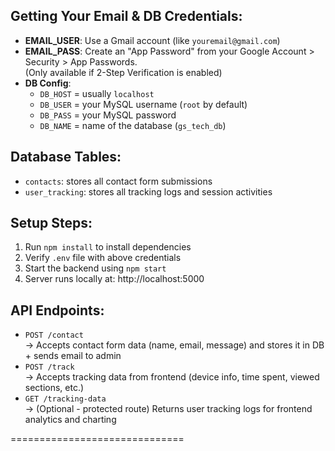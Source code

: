 
Getting Your Email & DB Credentials:
------------------------------------
- **EMAIL_USER**: Use a Gmail account (like `youremail@gmail.com`)
- **EMAIL_PASS**: Create an "App Password" from your Google Account > Security > App Passwords.  
  (Only available if 2-Step Verification is enabled)
- **DB Config**:
  - `DB_HOST` = usually `localhost`
  - `DB_USER` = your MySQL username (`root` by default)
  - `DB_PASS` = your MySQL password
  - `DB_NAME` = name of the database (`gs_tech_db`)

Database Tables:
----------------
- `contacts`: stores all contact form submissions
- `user_tracking`: stores all tracking logs and session activities

Setup Steps:
------------
1. Run `npm install` to install dependencies
2. Verify `.env` file with above credentials
3. Start the backend using `npm start`
4. Server runs locally at: http://localhost:5000



API Endpoints:
--------------
- `POST /contact`  
  → Accepts contact form data (name, email, message) and stores it in DB + sends email to admin  
- `POST /track`  
  → Accepts tracking data from frontend (device info, time spent, viewed sections, etc.)  
- `GET /tracking-data`  
  → (Optional - protected route) Returns user tracking logs for frontend analytics and charting  



==============================
